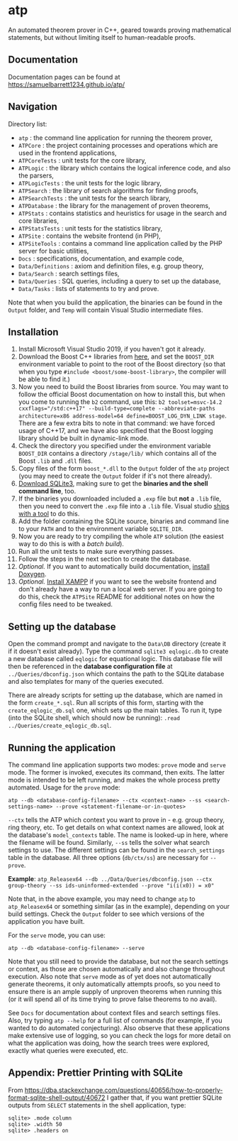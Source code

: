 # atp

An automated theorem prover in C++, geared towards proving mathematical statements, but without limiting itself to human-readable proofs.

## Documentation

Documentation pages can be found at https://samuelbarrett1234.github.io/atp/

## Navigation

Directory list:
- `atp` : the command line application for running the theorem prover,
- `ATPCore` : the project containing processes and operations which are used in the frontend applications,
- `ATPCoreTests` : unit tests for the core library,
- `ATPLogic` : the library which contains the logical inference code, and also the parsers,
- `ATPLogicTests` : the unit tests for the logic library,
- `ATPSearch` : the library of search algorithms for finding proofs,
- `ATPSearchTests` : the unit tests for the search library,
- `ATPDatabase` : the library for the management of proven theorems,
- `ATPStats` : contains statistics and heuristics for usage in the search and core libraries,
- `ATPStatsTests` : unit tests for the statistics library,
- `ATPSite` : contains the website frontend (in PHP),
- `ATPSiteTools` : contains a command line application called by the PHP server for basic utilities,
- `Docs` : specifications, documentation, and example code,
- `Data/Definitions` : axiom and definition files, e.g. group theory,
- `Data/Search` : search settings files,
- `Data/Queries` : SQL queries, including a query to set up the database,
- `Data/Tasks` : lists of statements to try and prove.

Note that when you build the application, the binaries can be found in the `Output` folder, and `Temp` will contain Visual Studio intermediate files.

## Installation

1. Install Microsoft Visual Studio 2019, if you haven't got it already.
2. Download the Boost C++ libraries from [here](https://www.boost.org/), and set the `BOOST_DIR` environment variable to point to the root of the Boost directory (so that when you type `#include <boost/some-boost-library>`, the compiler will be able to find it.)
3. Now you need to build the Boost libraries from source. You may want to follow the official Boost documentation on how to install this, but when you come to running the `b2` command, use this: `b2 toolset=msvc-14.2 cxxflags="/std:c++17" --build-type=complete --abbreviate-paths architecture=x86 address-model=64 define=BOOST_LOG_DYN_LINK stage`. There are a few extra bits to note in that command: we have forced usage of C++17, and we have also specified that the Boost logging library should be built in dynamic-link mode.
4. Check the directory you specified under the environment variable `BOOST_DIR` contains a directory `/stage/lib/` which contains all of the Boost `.lib` and `.dll` files.
5. Copy files of the form `boost_*.dll` to the `Output` folder of the `atp` project (you may need to create the `Output` folder if it's not there already).
6. [Download SQLite3](https://www.sqlite.org/download.html), making sure to get the **binaries and the shell command line**, too.
7. If the binaries you downloaded included a `.exp` file but **not** a `.lib` file, then you need to convert the `.exp` file into a `.lib` file. Visual studio [ships with a tool](https://docs.microsoft.com/en-us/cpp/build/reference/lib-reference?view=vs-2019) to do this.
8. Add the folder containing the SQLite source, binaries and command line to your `PATH` and to the environment variable `SQLITE_DIR`.
9. Now you are ready to try compiling the whole `ATP` solution (the easiest way to do this is with a *batch build*).
10. Run all the unit tests to make sure everything passes.
11. Follow the steps in the next section to create the database.
12. *Optional.* If you want to automatically build documentation, [install Doxygen](http://www.doxygen.nl/).
13. *Optional.* [Install XAMPP](https://www.apachefriends.org/index.html) if you want to see the website frontend and don't already have a way to run a local web server. If you are going to do this, check the `ATPSite` README for additional notes on how the config files need to be tweaked.

## Setting up the database

Open the command prompt and navigate to the `Data\DB` directory (create it if it doesn't exist already). Type the command `sqlite3 eqlogic.db` to create a new database called `eqlogic` for equational logic. This database file will then be referenced in the **database configuration file** at `../Queries/dbconfig.json` which contains the path to the SQLite database and also templates for many of the queries executed.

There are already scripts for setting up the database, which are named in the form `create_*.sql`. Run all scripts of this form, starting with the `create_eqlogic_db.sql` one, which sets up the main tables. To run it, type (into the SQLite shell, which should now be running): `.read ../Queries/create_eqlogic_db.sql`.

## Running the application

The command line application supports two modes: `prove` mode and `serve` mode. The former is invoked, executes its command, then exits. The latter mode is intended to be left running, and makes the whole process pretty automated. Usage for the `prove` mode:

`atp --db <database-config-filename> --ctx <context-name> --ss <search-settings-name> --prove <statement-filename-or-in-quotes>`

`--ctx` tells the ATP which context you want to prove in - e.g. group theory, ring theory, etc. To get details on what context names are allowed, look at the database's `model_contexts` table. The name is looked-up in here, where the filename will be found. Similarly, `--ss` tells the solver what search settings to use. The different settings can be found in the `search_settings` table in the database. All three options (`db/ctx/ss`) are necessary for `--prove`.

**Example**: `atp_Releasex64 --db ../Data/Queries/dbconfig.json --ctx group-theory --ss ids-uninformed-extended --prove "i(i(x0)) = x0"`

Note that, in the above example, you may need to change `atp` to `atp_Releasex64` or something similar (as in the example), depending on your build settings. Check the `Output` folder to see which versions of the application you have built.

For the `serve` mode, you can use:

`atp --db <database-config-filename> --serve`

Note that you still need to provide the database, but not the search settings or context, as those are chosen automatically and also change throughout execution. Also note that `serve` mode as of yet does not automatically generate theorems, it only automatically attempts proofs, so you need to ensure there is an ample supply of unproven theorems when running this (or it will spend all of its time trying to prove false theorems to no avail).

See `Docs` for documentation about context files and search settings files. Also, try typing `atp --help` for a full list of commands (for example, if you wanted to do automated conjecturing). Also observe that these applications make extensive use of logging, so you can check the logs for more detail on what the application was doing, how the search trees were explored, exactly what queries were executed, etc.

## Appendix: Prettier Printing with SQLite

From https://dba.stackexchange.com/questions/40656/how-to-properly-format-sqlite-shell-output/40672 I gather that, if you want prettier SQLite outputs from `SELECT` statements in the shell application, type:

```
sqlite> .mode column
sqlite> .width 50
sqlite> .headers on
```


